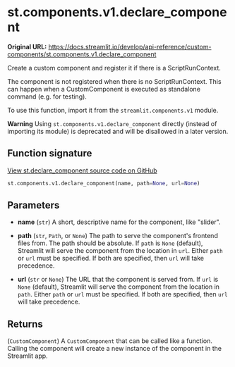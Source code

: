 # st.components.v1.declare_component

**Original URL:** https://docs.streamlit.io/develop/api-reference/custom-components/st.components.v1.declare_component

Create a custom component and register it if there is a ScriptRunContext.

The component is not registered when there is no ScriptRunContext. This can happen when a CustomComponent is executed as standalone command (e.g. for testing).

To use this function, import it from the `streamlit.components.v1` module.

**Warning**
Using `st.components.v1.declare_component` directly (instead of importing its module) is deprecated and will be disallowed in a later version.

## Function signature

[View st.declare_component source code on GitHub](https://github.com/streamlit/streamlit/blob/1.50.0/lib/streamlit/components/v1/component_registry.py#L53)

```python
st.components.v1.declare_component(name, path=None, url=None)
```

## Parameters

*   **name** (`str`)
    A short, descriptive name for the component, like "slider".

*   **path** (`str`, `Path`, or `None`)
    The path to serve the component's frontend files from. The path should be absolute. If `path` is `None` (default), Streamlit will serve the component from the location in `url`. Either `path` or `url` must be specified. If both are specified, then `url` will take precedence.

*   **url** (`str` or `None`)
    The URL that the component is served from. If `url` is `None` (default), Streamlit will serve the component from the location in `path`. Either `path` or `url` must be specified. If both are specified, then `url` will take precedence.

## Returns

(`CustomComponent`)
A `CustomComponent` that can be called like a function. Calling the component will create a new instance of the component in the Streamlit app.